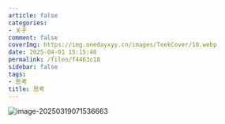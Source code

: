 ```yaml
---
article: false
categories:
- 关于
comment: false
coverImg: https://img.onedayxyy.cn/images/TeekCover/10.webp
date: 2025-04-01 15:15:48
permalink: /files/f4463c18
sidebar: false
tags:
- 思考
title: 思考
---
```

![image-20250319071536663](https://img.onedayxyy.cn/images/image-20250319071536663.png)